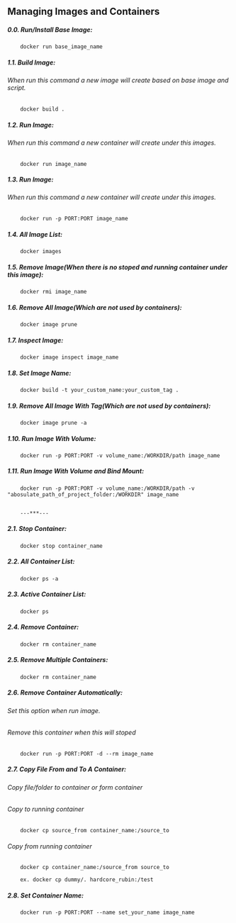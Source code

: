## Managing Images and Containers

##### 0.0. Run/Install Base Image:
        docker run base_image_name

##### 1.1. Build Image:
###### When run this command a new image will create based on base image and script.
        docker build .

##### 1.2. Run Image:
###### When run this command a new container will create under this images.
        docker run image_name

##### 1.3. Run Image:
###### When run this command a new container will create under this images.
        docker run -p PORT:PORT image_name

##### 1.4. All Image List:
        docker images

##### 1.5. Remove Image(When there is no stoped and running container under this image):
        docker rmi image_name

##### 1.6. Remove All Image(Which are not used by containers):
        docker image prune

##### 1.7. Inspect Image:
        docker image inspect image_name 

##### 1.8. Set Image Name:
        docker build -t your_custom_name:your_custom_tag .

##### 1.9. Remove All Image With Tag(Which are not used by containers):
        docker image prune -a

##### 1.10. Run Image With Volume:
        docker run -p PORT:PORT -v volume_name:/WORKDIR/path image_name

##### 1.11. Run Image With Volume and Bind Mount:
        docker run -p PORT:PORT -v volume_name:/WORKDIR/path -v "abosulate_path_of_project_folder:/WORKDIR" image_name


        ---***---

##### 2.1. Stop Container:
        docker stop container_name

##### 2.2. All Container List:
        docker ps -a

##### 2.3. Active Container List:
        docker ps

##### 2.4. Remove Container:
        docker rm container_name

##### 2.5. Remove Multiple Containers:
        docker rm container_name

##### 2.6. Remove Container Automatically:
###### Set this option when run image.
###### Remove this container when this will stoped
        docker run -p PORT:PORT -d --rm image_name

##### 2.7. Copy File From and To A Container:
###### Copy file/folder to container or form container
###### Copy to running container
        docker cp source_from container_name:/source_to

###### Copy from running container
        docker cp container_name:/source_from source_to

        ex. docker cp dummy/. hardcore_rubin:/test

##### 2.8. Set Container Name:
        docker run -p PORT:PORT --name set_your_name image_name